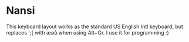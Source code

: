 # Nansi
This keyboard layout works as the standard US English Intl keyboard, but replaces ';[ with æøå when using Alt+Gr.
I use it for programming :)